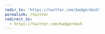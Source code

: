```yaml
---
redir_to: 'https://twitter.com/badgerdash'
permalink: /twitter
redirect_to:
  - https://twitter.com/badgerdash
---
```

